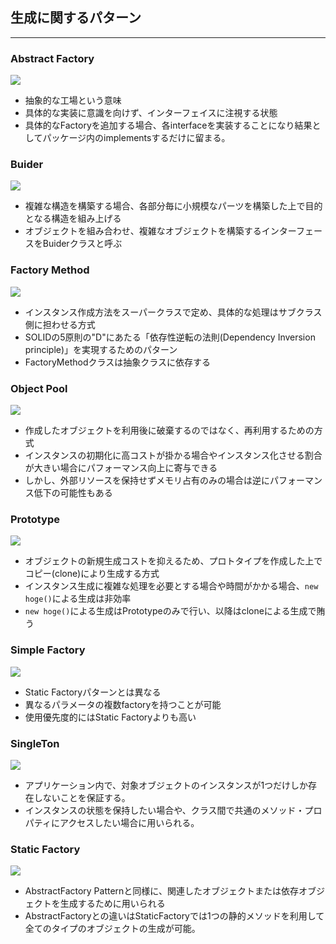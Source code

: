 ## 生成に関するパターン
---
### Abstract Factory

![](https://designpatternsphp.readthedocs.io/ja/latest/_images/uml13.png)

- 抽象的な工場という意味
- 具体的な実装に意識を向けず、インターフェイスに注視する状態
- 具体的なFactoryを追加する場合、各interfaceを実装することになり結果としてパッケージ内のimplementsするだけに留まる。

### Buider

![](https://designpatternsphp.readthedocs.io/ja/latest/_images/uml14.png)

- 複雑な構造を構築する場合、各部分毎に小規模なパーツを構築した上で目的となる構造を組み上げる
- オブジェクトを組み合わせ、複雑なオブジェクトを構築するインターフェースをBuiderクラスと呼ぶ

### Factory Method

![](https://designpatternsphp.readthedocs.io/ja/latest/_images/uml15.png)

- インスタンス作成方法をスーパークラスで定め、具体的な処理はサブクラス側に担わせる方式
- SOLIDの5原則の"D"にあたる「依存性逆転の法則(Dependency Inversion principle)」を実現するためのパターン
- FactoryMethodクラスは抽象クラスに依存する

### Object Pool

![](https://designpatternsphp.readthedocs.io/ja/latest/_images/uml16.png)

- 作成したオブジェクトを利用後に破棄するのではなく、再利用するための方式
- インスタンスの初期化に高コストが掛かる場合やインスタンス化させる割合が大きい場合にパフォーマンス向上に寄与できる
- しかし、外部リソースを保持せずメモリ占有のみの場合は逆にパフォーマンス低下の可能性もある

### Prototype

![](https://designpatternsphp.readthedocs.io/ja/latest/_images/uml17.png)

- オブジェクトの新規生成コストを抑えるため、プロトタイプを作成した上でコピー(clone)により生成する方式
- インスタンス生成に複雑な処理を必要とする場合や時間がかかる場合、`new hoge()`による生成は非効率
- `new hoge()`による生成はPrototypeのみで行い、以降はcloneによる生成で賄う

### Simple Factory

![](https://designpatternsphp.readthedocs.io/ja/latest/_images/uml18.png)

- Static Factoryパターンとは異なる
- 異なるパラメータの複数factoryを持つことが可能
- 使用優先度的にはStatic Factoryよりも高い

### SingleTon

![](https://designpatternsphp.readthedocs.io/ja/latest/_images/uml19.png)

- アプリケーション内で、対象オブジェクトのインスタンスが1つだけしか存在しないことを保証する。
- インスタンスの状態を保持したい場合や、クラス間で共通のメソッド・プロパティにアクセスしたい場合に用いられる。

### Static Factory

![](https://designpatternsphp.readthedocs.io/ja/latest/_images/uml20.png)

- AbstractFactory Patternと同様に、関連したオブジェクトまたは依存オブジェクトを生成するために用いられる
- AbstractFactoryとの違いはStaticFactoryでは1つの静的メソッドを利用して全てのタイプのオブジェクトの生成が可能。